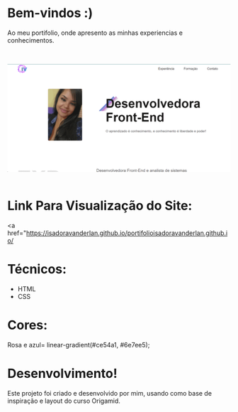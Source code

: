 # Bem-vindos :)

Ao meu portifolio, onde apresento as minhas experiencias e conhecimentos.

<br/>

![Presentation](https://github.com/IsadoraVanderlan/portifolioisadoravanderlan.github.io/blob/main/ezgif.com-gif-maker.gif)
<br/><br/>

# Link Para Visualização do Site:

<a href="https://isadoravanderlan.github.io/portifolioisadoravanderlan.github.io/
</a>
<br/>

# Técnicos:

- HTML
- CSS


# Cores: 
Rosa e azul= linear-gradient(#ce54a1, #6e7ee5);


# Desenvolvimento!
Este projeto foi criado e desenvolvido por mim, usando como base de inspiração e layout do curso Origamid.
